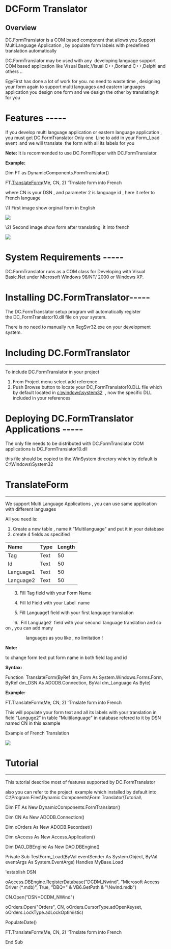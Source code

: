 ﻿DCForm Translator
================


Overview
---------

DC.FormTranslator is a COM based component that allows you Support MultiLanguage Application , by populate form labels with predefined translation automatically  

DC.FormTranslator may be used with any  developing language support COM based application like Visual Basic,Visual C++,Borland C++,Delphi and others ..

EgyFirst has done a lot of work for you. no need to waste time , designing your form again to support multi languages and eastern languages application 
you design one form and we design the other by translating it for you
# **Features -----**
If you develop multi language application or eastern language application , you must get DC.FormTranslator
Only one  Line to add in your Form\_Load event  and we will translate  the form with all its labels for you  

**Note:**
It is recommended to use DC.FormFlipper with DC.FormTranslator

**Example:**

Dim FT as DynamicComponents.FormTranslator()

FT.[TranslateForm](#chmtopic8)(Me, CN, 2) 'Trnslate form into French 

where CN is your DSN , and parameter 2 is language id , here it refer to French language



\1) First image show orginal form in English

![](Aspose.Words.d68589ff-bca5-455c-9b10-b6946f286dbf.002.png)



\2) Second image show form after translating  it into french

![](Aspose.Words.d68589ff-bca5-455c-9b10-b6946f286dbf.003.png)
# **System Requirements -----**
DC.FormTranslator runs as a COM class for Developing with Visual Basic.Net under Microsoft Windows 98/NT/ 2000 or Windows XP. 


# **Installing DC.FormTranslator-----**
The DC.FormTranslator setup program will automatically register the DC\_FormTranslator10.dll file on your system. 

There is no need to manually run RegSvr32.exe on your development system. 
# **Including DC.FormTranslator**
-----
To include DC.FormTranslator in your project 

1. From Project menu select add reference 
1. Push Browse button to locate your DC\_FormTranslator10.DLL file which by default located in [c:\windows\system32](file:///c:/windows/system32)  , now the specific DLL included in your references


# **Deploying DC.FormTranslator Applications -----**
The only file needs to be distributed with DC.FormTranslator COM applications is DC\_FormTranslator10.dll

this file should be copied to the WinSystem directory which by default is C:\Windows\System32 
# **TranslateForm**
-----
We support Multi Language Applications , you can use same application with different languages

All you need is:

1. Create a new table , name it "Multilanguage" and put it in your database 
1. create 4 fields as specified

|Name|Type|Length|
| :- | :- | :- |
|Tag|Text|50|
|Id|Text|50|
|Language1|Text|50|
|Language2|Text|50|
`    `3. Fill Tag field with your Form Name

`    `4. Fill Id Field with your Label  name

`    `5. Fill Language1 field with your first language translation

`    `6.  Fill Language2  field with your second  language translation and so on , you can add many    

`         `languages as you like , no limitation !

**Note:**

to change form text put form name in both field tag and id

**Syntax:**

Function  TranslateForm(ByRef dm\_Form As System.Windows.Forms.Form, ByRef dm\_DSN As ADODB.Connection, ByVal dm\_Language As Byte)

**Example:**

FT.TranslateForm(Me, CN, 2) 'Trnslate form into French 

This will populate your form text and all its labels with your translation in field "Languge2" in table "Multilanguage" in database refered to it by DSN named CN in this example

Example of French Translation

![](TranslateForm.gif)




# Tutorial
-----
This tutorial describe most of features supported by DC.FormTranslator

also you can refer to the project  example which installed by default into C:\Program Files\Dynamic Components\Form Translator\Tutorial\





Dim FT As New DynamicComponents.FormTranslator()

Dim CN As New ADODB.Connection()

Dim oOrders As New ADODB.Recordset()

Dim oAccess As New Access.Application()

Dim DAO\_DBEngine As New DAO.DBEngine()



Private Sub TestForm\_Load(ByVal eventSender As System.Object, ByVal eventArgs As System.EventArgs) Handles MyBase.Load

'establish DSN

oAccess.DBEngine.RegisterDatabase("DCDM\_Nwind", "Microsoft Access Driver (\*.mdb)", True, "DBQ=" & VB6.GetPath & "\Nwind.mdb")

CN.Open("DSN=DCDM\_NWind")

oOrders.Open("Orders", CN, oOrders.CursorType.adOpenKeyset, oOrders.LockType.adLockOptimistic)

PopulateDate()

FT.TranslateForm(Me, CN, 2) 'Trnslate form into French 

End Sub

